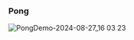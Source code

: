 ### Pong 
![PongDemo-2024-08-27_16 03 23](https://github.com/user-attachments/assets/4d32e1cd-2c3f-4ae4-81ee-ccdf4244012e)
